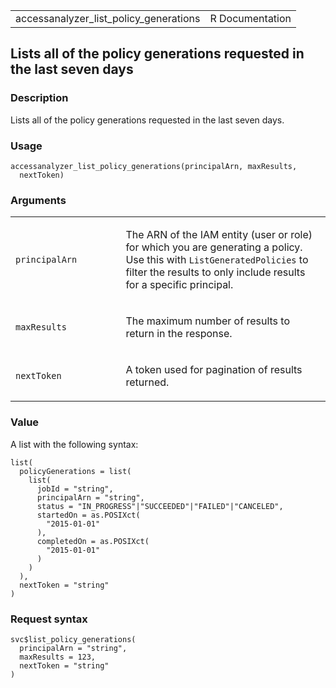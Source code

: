 <table style="width: 100%;">
<tbody>
<tr class="odd">
<td>accessanalyzer_list_policy_generations</td>
<td style="text-align: right;">R Documentation</td>
</tr>
</tbody>
</table>

## Lists all of the policy generations requested in the last seven days

### Description

Lists all of the policy generations requested in the last seven days.

### Usage

    accessanalyzer_list_policy_generations(principalArn, maxResults,
      nextToken)

### Arguments

<table>
<colgroup>
<col style="width: 35%" />
<col style="width: 65%" />
</colgroup>
<tbody>
<tr class="odd">
<td><code
id="accessanalyzer_list_policy_generations_:_principalArn">principalArn</code></td>
<td><p>The ARN of the IAM entity (user or role) for which you are
generating a policy. Use this with <code>ListGeneratedPolicies</code> to
filter the results to only include results for a specific
principal.</p></td>
</tr>
<tr class="even">
<td><code
id="accessanalyzer_list_policy_generations_:_maxResults">maxResults</code></td>
<td><p>The maximum number of results to return in the response.</p></td>
</tr>
<tr class="odd">
<td><code
id="accessanalyzer_list_policy_generations_:_nextToken">nextToken</code></td>
<td><p>A token used for pagination of results returned.</p></td>
</tr>
</tbody>
</table>

### Value

A list with the following syntax:

    list(
      policyGenerations = list(
        list(
          jobId = "string",
          principalArn = "string",
          status = "IN_PROGRESS"|"SUCCEEDED"|"FAILED"|"CANCELED",
          startedOn = as.POSIXct(
            "2015-01-01"
          ),
          completedOn = as.POSIXct(
            "2015-01-01"
          )
        )
      ),
      nextToken = "string"
    )

### Request syntax

    svc$list_policy_generations(
      principalArn = "string",
      maxResults = 123,
      nextToken = "string"
    )
